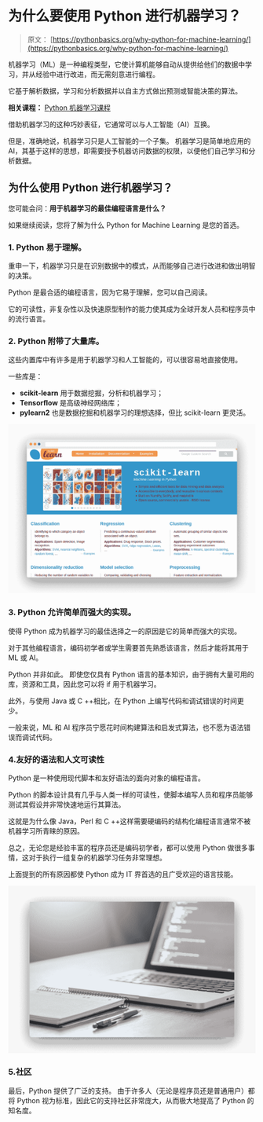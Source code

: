 # 为什么要使用 Python 进行机器学习？

> 原文： [https://pythonbasics.org/why-python-for-machine-learning/](https://pythonbasics.org/why-python-for-machine-learning/)

机器学习（ML）是一种编程类型，它使计算机能够自动从提供给他们的数据中学习，并从经验中进行改进，而无需刻意进行编程。

它基于解析数据，学习和分析数据并以自主方式做出预测或智能决策的算法。

**相关课程：** [Python 机器学习课程](https://gum.co/MnRYU)

借助机器学习的这种巧妙表征，它通常可以与人工智能（AI）互换。

但是，准确地说，机器学习只是人工智能的一个子集。 机器学习是简单地应用的 AI，其基于这样的思想，即需要授予机器访问数据的权限，以便他们自己学习和分析数据。

## 为什么使用 Python 进行机器学习？

您可能会问：**用于机器学习的最佳编程语言是什么？**

如果继续阅读，您将了解为什么 Python for Machine Learning 是您的首选。

### 1\. Python 易于理解。

重申一下，机器学习只是在识别数据中的模式，从而能够自己进行改进和做出明智的决策。

Python 是最合适的编程语言，因为它易于理解，您可以自己阅读。

它的可读性，非复杂性以及快速原型制作的能力使其成为全球开发人员和程序员中的流行语言。

### 2\. Python 附带了大量库。

这些内置库中有许多是用于机器学习和人工智能的，可以很容易地直接使用。

一些库是：

*   **scikit-learn** 用于数据挖掘，分析和机器学习；
*   **Tensorflow** 是高级神经网络库；
*   **pylearn2** 也是数据挖掘和机器学习的理想选择，但比 scikit-learn 更灵活。

![sklearn, scikit-learn, a machine learning module for python](img/5d99d2bfbe94d99072e9460d40821ee1.jpg)

### 3\. Python 允许简单而强大的实现。

使得 Python 成为机器学习的最佳选择之一的原因是它的简单而强大的实现。

对于其他编程语言，编码初学者或学生需要首先熟悉该语言，然后才能将其用于 ML 或 AI。

Python 并非如此。 即使您仅具有 Python 语言的基本知识，由于拥有大量可用的库，资源和工具，因此您可以将 if 用于机器学习。

此外，与使用 Java 或 C ++相比，在 Python 上编写代码和调试错误的时间更少。

一般来说，ML 和 AI 程序员宁愿花时间构建算法和启发式算法，也不愿为语法错误而调试代码。

### 4.友好的语法和人文可读性

Python 是一种使用现代脚本和友好语法的面向对象的编程语言。

Python 的脚本设计具有几乎与人类一样的可读性，使脚本编写人员和程序员能够测试其假设并非常快速地运行其算法。

这就是为什么像 Java，Perl 和 C ++这样需要硬编码的结构化编程语言通常不被机器学习所青睐的原因。

总之，无论您是经验丰富的程序员还是编码初学者，都可以使用 Python 做很多事情，这对于执行一组复杂的机器学习任务非常理想。

上面提到的所有原因都使 Python 成为 IT 界首选的且广受欢迎的语言技能。

![python readability](img/1c6e625ed7262e6bac5f6e12d1ed7531.jpg)

### 5.社区

最后，Python 提供了广泛的支持。 由于许多人（无论是程序员还是普通用户）都将 Python 视为标准，因此它的支持社区非常庞大，从而极大地提高了 Python 的知名度。